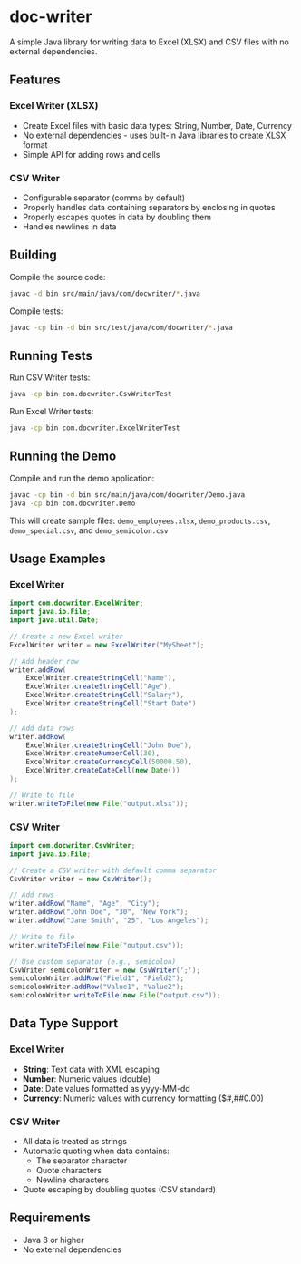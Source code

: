 # doc-writer

A simple Java library for writing data to Excel (XLSX) and CSV files with no external dependencies.

## Features

### Excel Writer (XLSX)
- Create Excel files with basic data types: String, Number, Date, Currency
- No external dependencies - uses built-in Java libraries to create XLSX format
- Simple API for adding rows and cells

### CSV Writer
- Configurable separator (comma by default)
- Properly handles data containing separators by enclosing in quotes
- Properly escapes quotes in data by doubling them
- Handles newlines in data

## Building

Compile the source code:
```bash
javac -d bin src/main/java/com/docwriter/*.java
```

Compile tests:
```bash
javac -cp bin -d bin src/test/java/com/docwriter/*.java
```

## Running Tests

Run CSV Writer tests:
```bash
java -cp bin com.docwriter.CsvWriterTest
```

Run Excel Writer tests:
```bash
java -cp bin com.docwriter.ExcelWriterTest
```

## Running the Demo

Compile and run the demo application:
```bash
javac -cp bin -d bin src/main/java/com/docwriter/Demo.java
java -cp bin com.docwriter.Demo
```

This will create sample files: `demo_employees.xlsx`, `demo_products.csv`, `demo_special.csv`, and `demo_semicolon.csv`

## Usage Examples

### Excel Writer

```java
import com.docwriter.ExcelWriter;
import java.io.File;
import java.util.Date;

// Create a new Excel writer
ExcelWriter writer = new ExcelWriter("MySheet");

// Add header row
writer.addRow(
    ExcelWriter.createStringCell("Name"),
    ExcelWriter.createStringCell("Age"),
    ExcelWriter.createStringCell("Salary"),
    ExcelWriter.createStringCell("Start Date")
);

// Add data rows
writer.addRow(
    ExcelWriter.createStringCell("John Doe"),
    ExcelWriter.createNumberCell(30),
    ExcelWriter.createCurrencyCell(50000.50),
    ExcelWriter.createDateCell(new Date())
);

// Write to file
writer.writeToFile(new File("output.xlsx"));
```

### CSV Writer

```java
import com.docwriter.CsvWriter;
import java.io.File;

// Create a CSV writer with default comma separator
CsvWriter writer = new CsvWriter();

// Add rows
writer.addRow("Name", "Age", "City");
writer.addRow("John Doe", "30", "New York");
writer.addRow("Jane Smith", "25", "Los Angeles");

// Write to file
writer.writeToFile(new File("output.csv"));

// Use custom separator (e.g., semicolon)
CsvWriter semicolonWriter = new CsvWriter(';');
semicolonWriter.addRow("Field1", "Field2");
semicolonWriter.addRow("Value1", "Value2");
semicolonWriter.writeToFile(new File("output.csv"));
```

## Data Type Support

### Excel Writer
- **String**: Text data with XML escaping
- **Number**: Numeric values (double)
- **Date**: Date values formatted as yyyy-MM-dd
- **Currency**: Numeric values with currency formatting ($#,##0.00)

### CSV Writer
- All data is treated as strings
- Automatic quoting when data contains:
  - The separator character
  - Quote characters
  - Newline characters
- Quote escaping by doubling quotes (CSV standard)

## Requirements

- Java 8 or higher
- No external dependencies